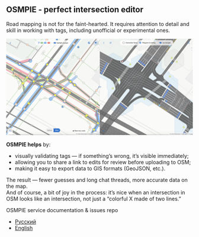 ## OSMPIE - perfect intersection editor 

Road mapping is not for the faint-hearted. It requires attention to detail and skill in working with tags, including unofficial or experimental ones.

![OSMPIE splash](./ru/examples/img/example-img3.png)

 

**OSMPIE helps** by:
- visually validating tags — if something’s wrong, it’s visible immediately;  
- allowing you to share a link to edits for review before uploading to OSM;  
- making it easy to export data to GIS formats (GeoJSON, etc.).  

The result — fewer guesses and long chat threads, more accurate data on the map.  
And of course, a bit of joy in the process: it’s nice when an intersection in OSM looks like an intersection, not just a “colorful X made of two lines.”


OSMPIE service documentation &amp; issues repo

 - [Русский](./ru/index.md) 
 - [English](./en/index.md)
 
 
